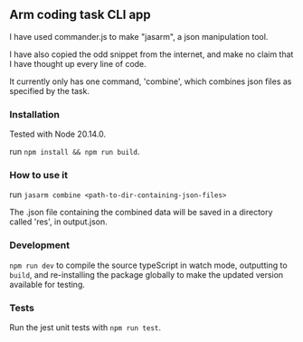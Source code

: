 ## Arm coding task CLI app

I have used commander.js to make "jasarm", a json manipulation tool.

I have also copied the odd snippet from the internet, and make no claim that I have thought up every line of code.

It currently only has one command, 'combine', which combines json files as specified by the task.

### Installation

Tested with Node 20.14.0.

run `npm install && npm run build`.

### How to use it

run `jasarm combine <path-to-dir-containing-json-files>`

The .json file containing the combined data will be saved in a directory called 'res', in output.json.

### Development

`npm run dev` to compile the source typeScript in watch mode, outputting to `build`, and re-installing the package globally to make the updated version available for testing.

### Tests

Run the jest unit tests with `npm run test`.

